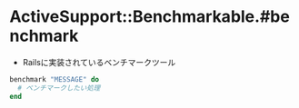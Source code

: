 # ActiveSupport::Benchmarkable.#benchmark
- Railsに実装されているベンチマークツール

```ruby
benchmark "MESSAGE" do
  # ベンチマークしたい処理
end
```
